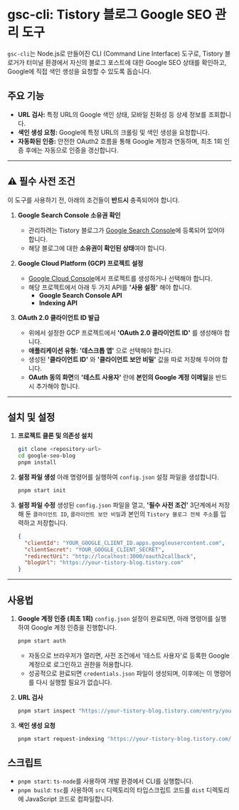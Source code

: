 # gsc-cli: Tistory 블로그 Google SEO 관리 도구

`gsc-cli`는 Node.js로 만들어진 CLI (Command Line Interface) 도구로, Tistory 블로거가 터미널 환경에서 자신의 블로그 포스트에 대한 Google SEO 상태를 확인하고, Google에 직접 색인 생성을 요청할 수 있도록 돕습니다.

## 주요 기능

- **URL 검사:** 특정 URL의 Google 색인 상태, 모바일 친화성 등 상세 정보를 조회합니다.
- **색인 생성 요청:** Google에 특정 URL의 크롤링 및 색인 생성을 요청합니다.
- **자동화된 인증:** 안전한 OAuth2 흐름을 통해 Google 계정과 연동하며, 최초 1회 인증 후에는 자동으로 인증을 갱신합니다.

---

## ⚠️ 필수 사전 조건

이 도구를 사용하기 전, 아래의 조건들이 **반드시** 충족되어야 합니다.

1.  **Google Search Console 소유권 확인**
    - 관리하려는 Tistory 블로그가 [Google Search Console](https://search.google.com/search-console/about)에 등록되어 있어야 합니다.
    - 해당 블로그에 대한 **소유권이 확인된 상태**여야 합니다.

2.  **Google Cloud Platform (GCP) 프로젝트 설정**
    - [Google Cloud Console](https://console.cloud.google.com/)에서 프로젝트를 생성하거나 선택해야 합니다.
    - 해당 프로젝트에서 아래 두 가지 API를 **'사용 설정'** 해야 합니다.
        - **Google Search Console API**
        - **Indexing API**

3.  **OAuth 2.0 클라이언트 ID 발급**
    - 위에서 설정한 GCP 프로젝트에서 **'OAuth 2.0 클라이언트 ID'** 를 생성해야 합니다.
    - **애플리케이션 유형:** **'데스크톱 앱'** 으로 선택해야 합니다.
    - 생성된 **'클라이언트 ID'** 와 **'클라이언트 보안 비밀'** 값을 따로 저장해 두어야 합니다.
    - **OAuth 동의 화면**의 **'테스트 사용자'** 란에 **본인의 Google 계정 이메일**을 반드시 추가해야 합니다.

---

## 설치 및 설정

1.  **프로젝트 클론 및 의존성 설치**
    ```bash
    git clone <repository-url>
    cd google-seo-blog
    pnpm install
    ```

2.  **설정 파일 생성**
    아래 명령어를 실행하여 `config.json` 설정 파일을 생성합니다.
    ```bash
    pnpm start init
    ```

3.  **설정 파일 수정**
    생성된 `config.json` 파일을 열고, **'필수 사전 조건'** 3단계에서 저장해 둔 `클라이언트 ID`, `클라이언트 보안 비밀`과 본인의 `Tistory 블로그 전체 주소`를 입력하고 저장합니다.

    ```json
    {
      "clientId": "YOUR_GOOGLE_CLIENT_ID.apps.googleusercontent.com",
      "clientSecret": "YOUR_GOOGLE_CLIENT_SECRET",
      "redirectUri": "http://localhost:3000/oauth2callback",
      "blogUrl": "https://your-tistory-blog.tistory.com"
    }
    ```

---

## 사용법

1.  **Google 계정 인증 (최초 1회)**
    `config.json` 설정이 완료되면, 아래 명령어를 실행하여 Google 계정 인증을 진행합니다.
    ```bash
    pnpm start auth
    ```
    - 자동으로 브라우저가 열리면, 사전 조건에서 '테스트 사용자'로 등록한 Google 계정으로 로그인하고 권한을 허용합니다.
    - 성공적으로 완료되면 `credentials.json` 파일이 생성되며, 이후에는 이 명령어를 다시 실행할 필요가 없습니다.

2.  **URL 검사**
    ```bash
    pnpm start inspect "https://your-tistory-blog.tistory.com/entry/your-post-url"
    ```

3.  **색인 생성 요청**
    ```bash
    pnpm start request-indexing "https://your-tistory-blog.tistory.com/entry/your-post-url"
    ```

## 스크립트

- `pnpm start`: `ts-node`를 사용하여 개발 환경에서 CLI를 실행합니다.
- `pnpm build`: `tsc`를 사용하여 `src` 디렉토리의 타입스크립트 코드를 `dist` 디렉토리에 JavaScript 코드로 컴파일합니다.
